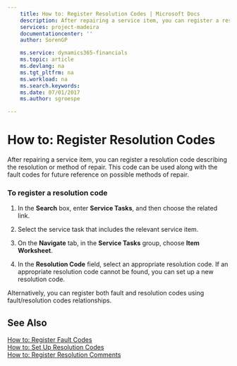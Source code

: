 ```yaml
---
    title: How to: Register Resolution Codes | Microsoft Docs
    description: After repairing a service item, you can register a resolution code describing the resolution or method of repair. This code can be used along with the fault codes for future reference on possible methods of repair.
    services: project-madeira
    documentationcenter: ''
    author: SorenGP

    ms.service: dynamics365-financials
    ms.topic: article
    ms.devlang: na
    ms.tgt_pltfrm: na
    ms.workload: na
    ms.search.keywords:
    ms.date: 07/01/2017
    ms.author: sgroespe

---
```

# How to: Register Resolution Codes
After repairing a service item, you can register a resolution code describing the resolution or method of repair. This code can be used along with the fault codes for future reference on possible methods of repair.  
  
### To register a resolution code  
  
1.  In the **Search** box, enter **Service Tasks**, and then choose the related link.  
  
2.  Select the service task that includes the relevant service item.  
  
3.  On the **Navigate** tab, in the **Service Tasks** group, choose **Item Worksheet**.  
  
4.  In the **Resolution Code** field, select an appropriate resolution code. If an appropriate resolution code cannot be found, you can set up a new resolution code.  
  
 Alternatively, you can register both fault and resolution codes using fault/resolution codes relationships.  
  
## See Also  
 [How to: Register Fault Codes](../how-to-register-fault-codes.md)   
 [How to: Set Up Resolution Codes](../how-to-set-up-resolution-codes.md)   
 [How to: Register Resolution Comments](../how-to-register-resolution-comments.md)